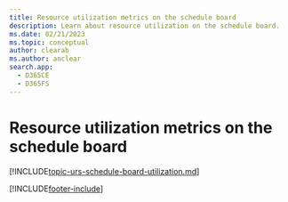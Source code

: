 ```yaml
---
title: Resource utilization metrics on the schedule board
description: Learn about resource utilization on the schedule board.
ms.date: 02/21/2023
ms.topic: conceptual
author: clearab
ms.author: anclear
search.app: 
  - D365CE
  - D365FS
---
```


# Resource utilization metrics on the schedule board

[!INCLUDE[topic-urs-schedule-board-utilization.md](../shared/urs/schedule-board-utilization.md)]

[!INCLUDE[footer-include](../includes/footer-banner.md)]
